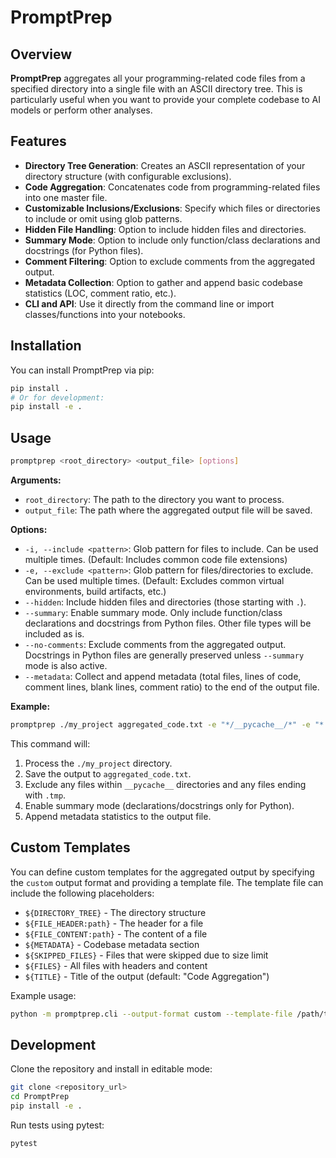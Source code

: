 # PromptPrep

## Overview

**PromptPrep** aggregates all your programming-related code files from a specified directory into a single file with an ASCII directory tree. This is particularly useful when you want to provide your complete codebase to AI models or perform other analyses.

## Features

- **Directory Tree Generation**: Creates an ASCII representation of your directory structure (with configurable exclusions).
- **Code Aggregation**: Concatenates code from programming-related files into one master file.
- **Customizable Inclusions/Exclusions**: Specify which files or directories to include or omit using glob patterns.
- **Hidden File Handling**: Option to include hidden files and directories.
- **Summary Mode**: Option to include only function/class declarations and docstrings (for Python files).
- **Comment Filtering**: Option to exclude comments from the aggregated output.
- **Metadata Collection**: Option to gather and append basic codebase statistics (LOC, comment ratio, etc.).
- **CLI and API**: Use it directly from the command line or import classes/functions into your notebooks.

## Installation

You can install PromptPrep via pip:

```bash
pip install .
# Or for development:
pip install -e .
```

## Usage

```bash
promptprep <root_directory> <output_file> [options]
```

**Arguments:**

*   `root_directory`: The path to the directory you want to process.
*   `output_file`: The path where the aggregated output file will be saved.

**Options:**

*   `-i, --include <pattern>`: Glob pattern for files to include. Can be used multiple times. (Default: Includes common code file extensions)
*   `-e, --exclude <pattern>`: Glob pattern for files/directories to exclude. Can be used multiple times. (Default: Excludes common virtual environments, build artifacts, etc.)
*   `--hidden`: Include hidden files and directories (those starting with `.`).
*   `--summary`: Enable summary mode. Only include function/class declarations and docstrings from Python files. Other file types will be included as is.
*   `--no-comments`: Exclude comments from the aggregated output. Docstrings in Python files are generally preserved unless `--summary` mode is also active.
*   `--metadata`: Collect and append metadata (total files, lines of code, comment lines, blank lines, comment ratio) to the end of the output file.

**Example:**

```bash
promptprep ./my_project aggregated_code.txt -e "*/__pycache__/*" -e "*.tmp" --summary --metadata
```

This command will:

1.  Process the `./my_project` directory.
2.  Save the output to `aggregated_code.txt`.
3.  Exclude any files within `__pycache__` directories and any files ending with `.tmp`.
4.  Enable summary mode (declarations/docstrings only for Python).
5.  Append metadata statistics to the output file.

## Custom Templates
You can define custom templates for the aggregated output by specifying the `custom` output format and providing a template file. The template file can include the following placeholders:

- `${DIRECTORY_TREE}` - The directory structure
- `${FILE_HEADER:path}` - The header for a file
- `${FILE_CONTENT:path}` - The content of a file
- `${METADATA}` - Codebase metadata section
- `${SKIPPED_FILES}` - Files that were skipped due to size limit
- `${FILES}` - All files with headers and content
- `${TITLE}` - Title of the output (default: "Code Aggregation")

Example usage:
```bash
python -m promptprep.cli --output-format custom --template-file /path/to/template.txt
```

## Development

Clone the repository and install in editable mode:

```bash
git clone <repository_url>
cd PromptPrep
pip install -e .
```

Run tests using pytest:

```bash
pytest
```
